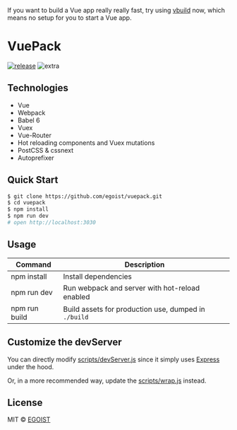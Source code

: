 If you want to build a Vue app really really fast, try using [vbuild](https://github.com/egoist/vbuild) now, which means no setup for you to start a Vue app.

# VuePack

[![release](https://img.shields.io/github/release/egoist/vuepack.svg)](https://github.com/egoist/vuepack/releases)
![extra](https://img.shields.io/badge/actively%20maintained-yes-ff69b4.svg)

## Technologies

- Vue
- Webpack
- Babel 6
- Vuex
- Vue-Router
- Hot reloading components and Vuex mutations
- PostCSS & cssnext
- Autoprefixer

## Quick Start

```bash
$ git clone https://github.com/egoist/vuepack.git 
$ cd vuepack
$ npm install
$ npm run dev
# open http://localhost:3030
```

## Usage

|Command|Description|
|---|---|
|npm install|Install dependencies|
|npm run dev|Run webpack and server with hot-reload enabled|
|npm run build|Build assets for production use, dumped in `./build`|

## Customize the devServer

You can directly modify [scripts/devServer.js](https://github.com/egoist/vuepack/blob/master/scripts/devServer.js) since it simply uses [Express](http://expressjs.com) under the hood. 

Or, in a more recommended way, update the [scripts/wrap.js](https://github.com/egoist/vuepack/blob/master/scripts/wrap.js) instead.

## License

MIT &copy; [EGOIST](https://github.com/egoist)
